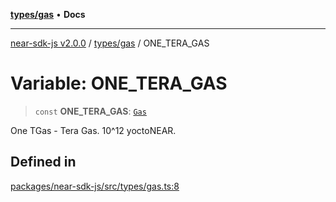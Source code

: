 [**types/gas**](../README.md) • **Docs**

***

[near-sdk-js v2.0.0](../../../packages.md) / [types/gas](../README.md) / ONE\_TERA\_GAS

# Variable: ONE\_TERA\_GAS

> `const` **ONE\_TERA\_GAS**: [`Gas`](../type-aliases/Gas.md)

One TGas - Tera Gas. 10^12 yoctoNEAR.

## Defined in

[packages/near-sdk-js/src/types/gas.ts:8](https://github.com/near/near-sdk-js/blob/b58ac04fc6dff2f1120e9098c0cb059493486598/packages/near-sdk-js/src/types/gas.ts#L8)
